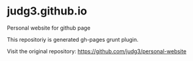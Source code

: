 # judg3.github.io
Personal website for github page

This repositoriy is generated gh-pages grunt plugin.

Visit the original repository: https://github.com/judg3/personal-website
